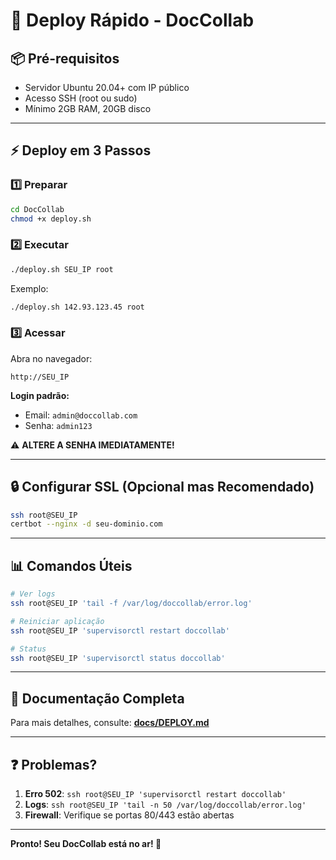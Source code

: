 # 🚀 Deploy Rápido - DocCollab

## 📦 Pré-requisitos

- Servidor Ubuntu 20.04+ com IP público
- Acesso SSH (root ou sudo)
- Mínimo 2GB RAM, 20GB disco

---

## ⚡ Deploy em 3 Passos

### 1️⃣ Preparar

```bash
cd DocCollab
chmod +x deploy.sh
```

### 2️⃣ Executar

```bash
./deploy.sh SEU_IP root
```

Exemplo:
```bash
./deploy.sh 142.93.123.45 root
```

### 3️⃣ Acessar

Abra no navegador:
```
http://SEU_IP
```

**Login padrão:**
- Email: `admin@doccollab.com`
- Senha: `admin123`

⚠️ **ALTERE A SENHA IMEDIATAMENTE!**

---

## 🔒 Configurar SSL (Opcional mas Recomendado)

```bash
ssh root@SEU_IP
certbot --nginx -d seu-dominio.com
```

---

## 📊 Comandos Úteis

```bash
# Ver logs
ssh root@SEU_IP 'tail -f /var/log/doccollab/error.log'

# Reiniciar aplicação
ssh root@SEU_IP 'supervisorctl restart doccollab'

# Status
ssh root@SEU_IP 'supervisorctl status doccollab'
```

---

## 📖 Documentação Completa

Para mais detalhes, consulte: **[docs/DEPLOY.md](docs/DEPLOY.md)**

---

## ❓ Problemas?

1. **Erro 502**: `ssh root@SEU_IP 'supervisorctl restart doccollab'`
2. **Logs**: `ssh root@SEU_IP 'tail -n 50 /var/log/doccollab/error.log'`
3. **Firewall**: Verifique se portas 80/443 estão abertas

---

**Pronto! Seu DocCollab está no ar! 🎉**






